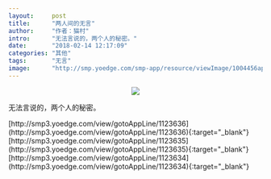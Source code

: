 ```yaml
---
layout:     post
title:      "两人间的无言"
author:     "作者：猫村"
intro:      "无法言说的，两个人的秘密。"
date:       "2018-02-14 12:17:09"
categories: "其他"
tags:       "无言"
image:      "http://smp.yoedge.com/smp-app/resource/viewImage/1004456appline.png"
---
```

<div style="text-align: center">
<p><img src="http://smp.yoedge.com/smp-app/resource/viewImage/1004456appline.png"/></p>
</div>
<p class="post-meta">
<span>无法言说的，两个人的秘密。</span>
</p>
[http://smp3.yoedge.com/view/gotoAppLine/1123636](http://smp3.yoedge.com/view/gotoAppLine/1123636){:target="_blank"}
[http://smp3.yoedge.com/view/gotoAppLine/1123635](http://smp3.yoedge.com/view/gotoAppLine/1123635){:target="_blank"}
[http://smp3.yoedge.com/view/gotoAppLine/1123634](http://smp3.yoedge.com/view/gotoAppLine/1123634){:target="_blank"}


